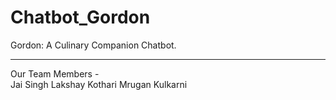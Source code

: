 # Chatbot_Gordon
Gordon: A Culinary Companion Chatbot.  

---------------------------------------------------------------
Our Team Members -  
Jai Singh 
Lakshay Kothari
Mrugan Kulkarni
